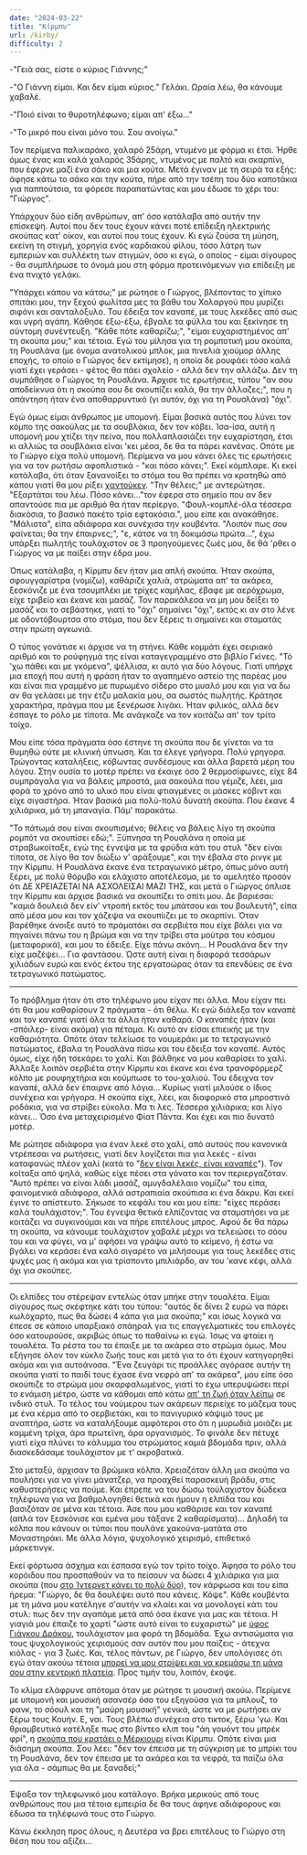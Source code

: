 ```yaml
---
date: "2024-03-22"
title: "Κίρμπυ"
url: /kirby/
difficulty: 2
---
```


-"Γειά σας, είστε ο κύριος Γιάννης;"



-"Ο Γιάννη είμαι. Και δεν είμαι κύριος." Γελάκι. Ωραία λέω, θα κάνουμε χαβαλέ.



-"Ποιό είναι το θυροτηλέφωνο; είμαι απ' έξω..." 



-"Το μικρό που είναι μόνο του. Σου ανοίγω."



Τον περίμενα παλικαράκο, χαλαρό 25άρη, ντυμένο με φόρμα κι έτσι. Ήρθε όμως ένας και καλά χαλαρός 35άρης, ντυμένος με παλτό και σκαρπίνι, που έφερνε μαζί ένα σάκο και μια κούτα. Μετά έγιναν με τη σειρά τα εξής: άφησε κάτω το σάκο και την κούτα, πήρε από την τσέπη του δύο καποτάκια για παππούτσια, τα φόρεσε παραπατώντας και μου έδωσε το χέρι του: "Γιώργος".

Υπάρχουν δύο είδη ανθρώπων, απ' όσο κατάλαβα από αυτήν την επίσκεψη. Αυτοί που δεν τους έχουν κάνει ποτέ επίδειξη ηλεκτρικής σκούπας κατ' οίκον, και αυτοί που τους έχουν. Κι εγώ ζούσα τη μύηση, εκείνη τη στιγμή, χορηγία ενός καρδιακού φίλου, τόσο λάτρη των εμπεριών και συλλέκτη των στιγμών, όσο κι εγώ, ο οποίος - είμαι σίγουρος - θα συμπλήρωσε το όνομά μου στη φόρμα προτεινόμενων για επίδειξη με ένα πνιχτό γελάκι.

"Υπάρχει κάπου να κάτσω;" με ρώτησε ο Γιώργος, βλέποντας το χίπικο σπιτάκι μου, την ξεχού φωλίτσα μες τα βάθυ του Χολαργού που μυρίζει σιφόνι και σανταλόξυλο. Του έδειξα τον καναπέ, με τους λεκέδες από σως και υγρή αγάπη. Κάθησε έξω-έξω, έβγαλε τα φύλλα του και ξεκίνησε τη σύντομη συνέντευξη. "Κάθε πότε καθαρίζω;", "είμαι ευχαριστημένος απ' τη σκούπα μου;" και τέτοια. Εγώ του μίλησα για τη ρομποτική μου σκούπα, τη Ρουσλάνα (με όνομα ανατολικού μπλοκ, μια πινελιά χιούμορ άλλης εποχής, το οποίο ο Γιώργος δεν εκτίμησε), η οποία δε ρουφάει τόσο καλά γιατί έχει γεράσει - φέτος θα πάει σχολείο - αλλά δεν την αλλάζω. Δεν τη συμπάθησε ο Γιώργος τη Ρουσλάνα. Άρχισε τις ερωτήσεις, τύπου "αν σου αποδείκνυα ότι η σκούπα σου δε σκουπίζει καλά, θα την άλλαζες;", που η απάντηση ήταν ένα αποθαρρυντικό (γι αυτόν, όχι για τη Ρουσλάνα) "όχι".

Εγώ όμως είμαι άνθρωπος με υπομονή. Είμαι βασικά αυτός που λύνει τον κόμπο της σακούλας με τα σουβλάκια, δεν τον κόβει. Ίσα-ίσα, αυτή η υπομονή μου χτίζει την πείνα, που πολλαπλασιάζει την ευχαρίστηση, έτσι κι αλλιώς τα σουβλάκια είναι 'κει μέσα, δε θα τα πάρει κανένας. Οπότε με το Γιώργο είχα πολύ υπομονή. Περίμενα να μου κάνει όλες τις ερωτήσεις για να τον ρωτήσω αφοπλιστικά - "και πόσο κάνει;". Εκεί κόμπλαρε. Κι εκεί κατάλαβα, ότι όταν ξανανοίξει το στόμα του θα πρέπει να κρατηθώ από κάπου γιατί θα μου ρίξει [χαντούκεν](https://en.wikipedia.org/wiki/Hadouken). "Την θέλεις;" με αντερώτησε. "Εξαρτάται του λέω. Πόσο κάνει..."τον έφερα στο σημείο που αν δεν απαντούσε πια με αριθμό θα ήταν περίεργο. "Φουλ-κομπλέ-όλα τέσσερα διακόσια, το βασικό πακέτο τρία εφτακόσια.", μου είπε και ανακάθησε. "Μάλιστα", είπα αδιάφορα και συνέχισα την κουβέντα. "Λοιπόν πως σου φαίνεται; θα την έπαιρνες;", "ε, κάτσε να τη δοκιμάσω πρώτα...", έχω υπάρξει πωλητής τουλάχιστον σε 3 προηγούμενες ζωές μου, δε θά 'ρθει ο Γιώργος να με παίξει στην έδρα μου.

Όπως κατάλαβα, η Κίρμπυ δεν ήταν μια απλή σκούπα. Ήταν σκούπα, σφουγγαρίστρα (νομίζω), καθάριζε χαλιά, στρώματα απ' τα ακάρεα, ξεσκόνιζε με ένα τσουμπλέκι με τρίχες καμήλας, έβαφε με αερόχρωμα, είχε τριβείο και έκανε και μασάζ. Τον παρακάλεσα να μη μου δείξει το μασάζ και το σεβάστηκε, γιατί το "όχι" σημαίνει "όχι", εκτός κι αν στο λένε με οδοντόβουρτσα στο στόμα, που δεν ξέρεις τι σημαίνει και σταματάς στην πρώτη αγκωνιά.

Ο τύπος γονάτισε κι άρχισε να τη στήνει. Κάθε κομμάτι έχει σειριακό αριθμό και το ρούφηγμά της είναι καταγεγραμμένο στο βιβλίο Γκίνες. "Τό 'χω πάθει και με γκόμενα", ψέλλισα, κι αυτό για δύο λόγους. Γιατί υπήρχε μια εποχή που αυτή η φράση ήταν το αγαπημένο αστείο της παρέας μου και είναι πια γραμμένο  με πυρωμένο σίδερο στο μυαλό μου και για να δω αν θα γελάσει με την έτζυ μαλακία μου, σα σωστός πωλητής. Κράτησε χαρακτήρα, πράγμα που με ξενέρωσε λιγάκι. Ήταν φιλικός, αλλά δεν έσπαγε το ρόλο με τίποτα. Με ανάγκαζε να τον κοιτάζω απ' τον τρίτο τοίχο.

Μου είπε τόσα πράγματα όσο έστηνε τη σκούπα που δε γίνεται να τα θυμηθώ ούτε με κλινική ύπνωση. Και τα έλεγε γρήγορα. Πολύ γρηγορα. Τρώγοντας καταλήξεις, κόβωντας συνδέσμους και άλλα βαρετά μέρη του λόγου. Στην ουσία το μοτέρ πρέπει να έκαιγε όσο 2 θερμοσίφωνες, είχε 84 συμπράγαλα για να βάλεις μπροστά, μια σακούλα που γέμιζε, λέει, μια φορά το χρόνο από το υλικό που είναι φτιαγμένες οι μάσκες κόβιντ και είχε σιγαστήρα. Ήταν βασικά μια πολύ-πολύ δυνατή σκούπα. Που έκανε 4 χιλιάρικα, μά τη μπαναγία. Πάμ' παρακάτω.

"Το πάτωμά σου είναι σκουπισμένο; θέλεις να βάλεις λίγο τη σκούπα ρομπότ να σκουπίσει εδώ;". Ξύπνησα τη Ρουσλάνα η οποία με στραβωκοίταξε, εγώ της έγνεψα με τα φρύδια κάτι του στυλ "δεν είναι τίποτα, σε λίγο θα τον διώξω ν' αράξουμε", και την έβαλα στο ρινγκ με την Κίρμπυ. Η Ρουσλάνα έκανε ένα τετραγωνικό μέτρο, όπως μόνο αυτή ξέρει, με πολύ θόρυβο και ελάχιστο αποτέλεσμα, με το αμελητέο προσόν ότι ΔΕ ΧΡΕΙΑΖΕΤΑΙ ΝΑ ΑΣΧΟΛΕΙΣΑΙ ΜΑΖΙ ΤΗΣ, και μετά ο Γιώργος όπλισε την Κίρμπυ και άρχισε βασικά να σκουπίζει το σπίτι μου. Δε βαριέσαι: "καμιά δουλειά δεν είν' ντροπή εκτός του μπάτσου και του βουλευτή", είπα από μέσα μου και τον χάζεψα να σκουπίιζει με το σκαρπίνι. Όταν βαρέθηκε άνοιξε αυτό το πράματάκι σα σερβιέτα που είχε βάλει για να πηγαίνει πάνω του η βρώμα και να την τρίβει στα μούτρα του κόσμου (μεταφορικά), και μου το έδειξε. Είχε πάνω σκόνη... Η Ρουσλάνα δεν την είχε μαζέψει... Για φαντάσου. Ώστε αυτή είναι η διαφορά τεσσάρων χιλιάδων ευρώ και ενός έκτου της εργατοώρας όταν τα επενδύεις σε ένα τετραγωνικό πατώματος.

---

Το πρόβλημα ήταν ότι στο τηλέφωνο μου είχαν πει άλλα. Μου είχαν πει ότι θα μου καθαρίσουν 2 πράγματα - ότι θέλω. Κι εγώ διάλεξα τον καναπέ και τον καναπέ γιατί όλα τα άλλα ήταν καθαρά. Ο καναπές ήταν (και -σπόιλερ- είναι ακόμα) για πέταμα. Κι αυτό αν είσαι επιεικής με την καθαριότητα. Οπότε όταν τελείωσε το νουμεράκι με το τετραγωνικό πατώματος, έβαλα τη Ρουσλάνα πίσω και του έδειξα τον καναπέ. Αυτός όμως, είχε ήδη τσεκάρει το χαλί. Και βάλθηκε να μου καθαρίσει το χαλί. Άλλαξε λοιπόν σερβιέτα στην Κίρμπυ και έκανε και ένα τρανσφόρμερζ κόλπο με ρουφηχτήρια και κούμπωσε το του-χαλιού. Του έδειχνα τον καναπέ, αλλά δεν έπαιρνε από λόγια... Κυρίως γιατί μιλούσε ο ίδιος συνέχεια και γρήγορα. Η σκούπα είχε, λέει, και διαφορικό στα μπροστινά ροδάκια, για να στρίβει εύκολα. Μα τι λες. Τέσσερα χιλιάρικα; και λίγο κάνει... Όσο ένα μεταχειρισμένο Φίατ Πάντα. Και έχει και πιο δυνατό μοτέρ.

Με ρώτησε αδιάφορα για έναν λεκέ στο χαλί, από αυτούς που κανονικά ντρέπεσαι να ρωτήσεις, γιατί δεν λογίζεται πια για λεκές - είναι καταφανώς πλέον χαλί (κατά το "[δεν είναι λεκές, είναι καναπές](https://youtu.be/Kwtht1y0Lx4?t=2125)"). Τον κοίταξα από ψηλά, καθώς είχε πέσει στα γόνατα και τον περιεργαζόταν. "Αυτό πρέπει να είναι λάδι μασάζ, αμυγδαλέλαιο νομίζω" του είπα, φαινομενικά αδιάφορα, αλλά αστραπιαία σκούπισα κι ένα δάκρυ. Και εκεί έγινε το απίστευτο. Σήκωσε το κεφάλι του και μου είπε: "είχες περάσει καλά τουλάχιστον;". Του έγνεψα θετικά ελπίζοντας να σταματήσει να με κοιτάζει να συγκινούμαι και να πήρε επιτέλους μπρος. Αφού δε θα πάρω τη σκούπα, να κάνουμε τουλάχιστον χαβαλέ μέχρι να τελειώσει το σόου του και να φύγει, να μ' αφήσει να γράψω αυτό το κείμενο, ή έστω να βγάλει να κεράσει ένα καλό σιγαρέτο να μιλήσουμε για τους λεκέδες στις ψυχές μας ή ακόμα και για τρίσποντο μπιλιάρδο, αν του 'κανε κέφι, αλλά όχι για σκούπες.

---

Οι ελπίδες του στέρεψαν εντελώς όταν μπήκε στην τουαλέτα. Είμαι σίγουρος πως σκέφτηκε κάτι του τύπου: "αυτός δε δίνει 2 ευρώ να πάρει κωλόχαρτο, πως θα δώσει 4 κάπα για μια σκούπα;" και ίσως λογικά να έπεσε σε κάποιο υπαρξιακό σπάηραλ για τις επαγγελματικές του επιλογές όσο κατουρούσε, ακριβώς όπως το παθαίνω κι εγώ. Ίσως να φταίει η τουαλέτα. Τα ρέστα του τα έπαιξε με τα ακάρεα στο στρώμα όμως. Μου εξήγησε όλον τον κύκλο ζωής τους και μετά για το ότι έχουν κατηγορηθεί ακόμα και για αυτοάνοσα. "Ένα ζευγάρι τις προάλλες αγόρασε αυτήν τη σκούπα γιατί το παιδί τους έχασε ένα νεφρό απ' τα ακάρεα", μου είπε όσο σκούπιζε το στρώμα μου σκαρφαλωμένος, γιατί το έχω υπερυψώσει περί το ενάμιση μέτρο, ώστε να κάθομαι από κάτω [απ' τη ζωή όταν λείπω](https://www.youtube.com/watch?v=AWvZnY-8RIU&t=139s) σε ινδικό στυλ. Το τέλος του νούμερου των ακάρεων περιείχε το μάζεμα τους με ένα κέρμα από το σερβιετάκι, και το πανιγυρικό κάψιμό τους με αναπτήρα, ώστε να καταλήξουμε αμφότεροι στο ότι η μυρωδιά μοιάζει με καμμένη τρίχα, άρα πρωτεϊνη, άρα οργανισμός. Το φινάλε δεν πέτυχε γιατί είχα πλύνει το κάλυμμα του στρώματος καμιά βδομάδα πριν, αλλά διασκεδάσαμε τουλάχιστον με τ' ακροβατικά.

Στο μεταξύ, άρχισαν τα βρώμικα κόλπα. Χρειαζόταν άλλη μια σκούπα να πουλήσει για να γίνει μάνατζερ, να προαχθεί παρασκευή βράδυ, στις καθυστερήσεις να πούμε. Και έπρεπε να του δώσω τούλαχιστον δώδεκα τηλέφωνα για να βαθμολογηθεί θετικά και ήμουν η ελπίδα του και βασιζόταν σε μένα και τέτοια. Άσε που μου καθάρισε και τον καναπέ (απλά τον ξεσκόνισε και εμένα μου τάξανε 2 καθαρίσματα)... Δηλαδή τα κόλπα που κάνουν οι τύποι που πουλάνε χακούνα-ματάτα στο Μοναστηράκι. Με άλλα λόγια, ψυχολογικό χειρισμό, επιθετικό μάρκετινγκ.

Εκεί φόρτωσα άσχημα και έσπασα εγώ τον τρίτο τοίχο. Άφησα το ρόλο του κορόιδου που προσπαθούν να το πείσουν να δώσει 4 χιλιάρικα για μια σκούπα (που [στο Ίντερνετ κάνει το πολύ δύο](https://www.kirbyservice.eu/en/kirby-stofzuigers/)), τον κάρφωσα και του είπα ήρεμα: "Γιώργο, δε θα δουλέψει αυτό που κάνεις. Κόψε". Κάθε κουβέντα με τη μάνα μου κατέληγε σ'αυτήν να κλαίει και να μονολογεί κάτι του στυλ: πως δεν την αγαπάμε μετά από όσα έκανε για μας και τέτοια. Η γιαγιά μου έπαιζε το χαρτί "ώστε αυτό είναι το ευχαριστώ" με [ύφος Γιάγκου Δράκου](https://youtu.be/HIQj74w_1tc?t=10), τουλάχιστον μια φορά τη βδομάδα. Έχω αντισώματα για τους ψυχολογικούς χειρισμούς σαν αυτόν που μου παίζεις - άτεχνα κιόλας - για 3 ζωές. Και, τέλος πάντων, ρε Γιώργο, δεν υπολόγισες ότι εγώ όταν ακούω τέτοια [μπορεί να μου στρίψει και να κρεμάσω τη μάνα σου στην κεντρική πλατεία](https://youtu.be/7-ev9ky0qFM?t=1212). Προς τιμήν του, λοιπόν, έκοψε.

Το κλίμα ελάφρυνε απότομα όταν με ρώτησε τι μουσική ακούω. Περίμενε με υπομονή και μουσική ασανσέρ όσο του εξηγούσα για τα μπλουζ, το φανκ, το σόουλ και τη "μαύρη μουσική" γενικά, ώστε να με ρωτήσει αν ξέρω τους Κουήν. Ε, ναι. Τους βλέπω συνέχεια στο τικτοκ, ξέρω 'γω. Και θριαμβευτικά κατέληξε πως στο βίντεο κλιπ του "άη γουόντ του μπρέκ φρί", η [σκούπα που κρατάει ο Μέρκιουρι](https://youtu.be/f4Mc-NYPHaQ?t=25) είναι Κίρμπυ. Οπότε είναι μια διάσημη σκούπα. Σου λέει: "δεν τον έπεισα με τη σύγκριση με το μπρίκι του τη Ρουσλάνα, δεν τον έπεισα με τα ακάρεα και τα νεφρά, τα παίζω όλα για όλα - σάμπως θα με ξαναδεί;"

---

Έψαξα τον τηλεφωνικό μου κατάλογο. Βρήκα μερικούς από τους ανθρώπους που μια τέτοια εμπειρία δε θα τους άφηνε αδιάφορους και έδωσα τα τηλέφωνά τους στο Γιώργο.

Κάνω έκκληση προς όλους, η Δευτέρα να βρει επιτέλους το Γιώργο στη θέση που του αξίζει...
